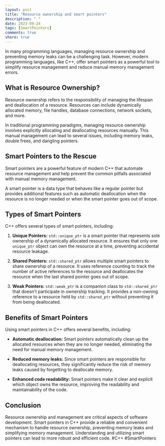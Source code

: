 ```yaml
---
layout: post
title: "Resource ownership and smart pointers"
description: " "
date: 2023-09-24
tags: [SmartPointers]
comments: true
share: true
---
```


In many programming languages, managing resource ownership and preventing memory leaks can be a challenging task. However, modern programming languages, like C++, offer smart pointers as a powerful tool to simplify resource management and reduce manual memory management errors.

## What is Resource Ownership?

Resource ownership refers to the responsibility of managing the lifespan and deallocation of a resource. Resources can include dynamically allocated memory, file handles, database connections, network sockets, and more.

In traditional programming paradigms, managing resource ownership involves explicitly allocating and deallocating resources manually. This manual management can lead to several issues, including memory leaks, double frees, and dangling pointers.

## Smart Pointers to the Rescue

Smart pointers are a powerful feature of modern C++ that automate resource management and help prevent the common pitfalls associated with manual memory management.

A smart pointer is a data type that behaves like a regular pointer but provides additional features such as automatic deallocation when the resource is no longer needed or when the smart pointer goes out of scope.

## Types of Smart Pointers

C++ offers several types of smart pointers, including:

1. **Unique Pointers:** `std::unique_ptr` is a smart pointer that represents sole ownership of a dynamically allocated resource. It ensures that only one `unique_ptr` object can own the resource at a time, preventing accidental resource leakage.

2. **Shared Pointers:** `std::shared_ptr` allows multiple smart pointers to share ownership of a resource. It uses reference counting to track the number of active references to the resource and deallocates the resource when the last shared pointer goes out of scope.

3. **Weak Pointers:** `std::weak_ptr` is a companion class to `std::shared_ptr` that doesn't participate in ownership tracking. It provides a non-owning reference to a resource held by `std::shared_ptr` without preventing it from being deallocated.

## Benefits of Smart Pointers

Using smart pointers in C++ offers several benefits, including:

- **Automatic deallocation:** Smart pointers automatically clean up the allocated resources when they are no longer needed, eliminating the need for manual memory management.

- **Reduced memory leaks:** Since smart pointers are responsible for deallocating resources, they significantly reduce the risk of memory leaks caused by forgetting to deallocate memory.

- **Enhanced code readability:** Smart pointers make it clear and explicit which object owns the resource, improving the readability and maintainability of the code.

## Conclusion

Resource ownership and management are critical aspects of software development. Smart pointers in C++ provide a reliable and convenient mechanism to handle resource ownership, preventing memory leaks and simplifying memory management. Understanding and utilizing smart pointers can lead to more robust and efficient code. #C++ #SmartPointers